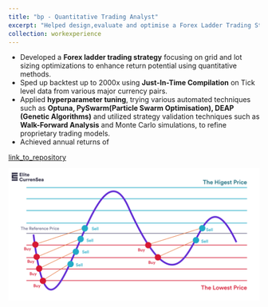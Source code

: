 ```yaml
---
title: "bp - Quantitative Trading Analyst"
excerpt: "Helped design,evaluate and optimise a Forex Ladder Trading Strategy"
collection: workexperience
---
```


- Developed a **Forex ladder trading strategy** focusing on grid and lot sizing optimizations to enhance return potential using quantitative methods.
- Sped up backtest up to 2000x using **Just-In-Time Compilation** on Tick level data from various major currency pairs.
- Applied **hyperparameter tuning**, trying various automated techniques such as **Optuna, PySwarm(Particle Swarm Optimisation), DEAP (Genetic Algorithms)** and utilized strategy validation techniques such as **Walk-Forward Analysis** and Monte Carlo simulations, to refine proprietary trading models.
- Achieved annual returns of 

[link_to_repository](https://github.com/SamanvayMS/bp-Trading)

![gridtrading](/images/workexperience/gridtrading.png)
